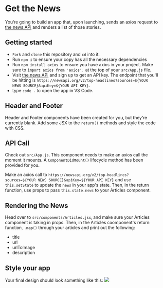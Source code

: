# Get the News
You're going to build an app that, upon launching, sends an axios request to [the news API](https://newsapi.org/) and renders a list of those stories.

## Getting started
- `Fork` and `clone` this repository and `cd` into it.
- Run `npm i` to ensure your copy has all the necessary dependencies
- Run `npm install axios` to ensure you have axios in your project. Make sure to `import axios from 'axios';` at the top of your `src/App.js` file.
- Visit [the news API](https://newsapi.org/) and sign up to get an API key. The endpoint that you'll be hitting is `https://newsapi.org/v2/top-headlines?sources=${YOUR NEWS SOURCE}&apiKey=${YOUR API KEY}`.
- type `code .` to open the app in VS Code. 

## Header and Footer
Header and Footer components have been created for you, but they're currently blank. Add some JSX to the `return()` methods and style the code with CSS.

## API Call
Check out `src/App.js`. This component needs to make an axios call the moment it mounts. A `ComponentDidMount()` lifecycle method has been provided for you. 

Make an axios call to `https://newsapi.org/v2/top-headlines?sources=${YOUR NEWS SOURCE}&apiKey=${YOUR API KEY}` and use `this.setState` to update the `news` in your app's state. Then, in the return function, use props to pass `this.state.news` to your Articles component.

## Rendering the News
Head over to `src/components/Articles.jsx`, and make sure your Articles component is taking in props. Then, in the Articles coomponent's return function, `.map()` through your articles and print out the following:

- title
- url
- urlToImage
- description

## Style your app
Your final design should look something like this:
![](https://res.cloudinary.com/briandanger/image/upload/v1570551819/screencapture-localhost-3000-2019-10-08-12_22_59_anzmex.png)












